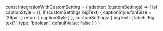 const IntegrationWithCustomSetting = {
  adapter: (customSettings) => {
    let captionStyle = {};
    if (customSettings.bigText) {
      captionStyle.fontSize = '36px';
    }
    return {
      captionStyle
    }
  },
  customSettings: {
    bigText: {
      label: 'Big text?',
      type: 'boolean',
      defaultValue: false
    }
  }
}

